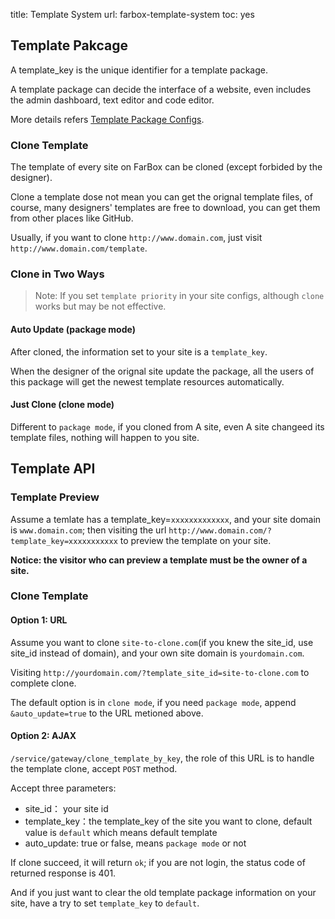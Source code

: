  title: Template System
url: farbox-template-system
toc: yes

## Template Pakcage

A template_key is the unique identifier for a template package.

A template package can decide the interface of a website, even includes the admin dashboard, text editor and code editor.

More details refers [Template Package Configs](template-configs).

### Clone Template
The template of every site on FarBox can be cloned (except forbided by the designer).

Clone a template dose not mean you can get the orignal template files, of course, many designers' templates are free to download, you can get them from other places like GitHub.

Usually, if you want to clone `http://www.domain.com`, just visit  `http://www.domain.com/template`.

### Clone in Two Ways
> Note: If you set `template priority` in your site configs, although `clone` works but may be not effective.

#### Auto Update (package mode)

After cloned, the information set to your site is a `template_key`.

When the designer of the orignal site update the package,  all the users of this package will get the newest template resources automatically.

#### Just Clone (clone mode)

Different to `package mode`, if you cloned from A site, even A site changeed its template files, nothing will happen to you site.

## Template API

### Template Preview

Assume a temlate has a template_key=`xxxxxxxxxxxxx`, and your site domain is `www.domain.com`; then visiting the url `http://www.domain.com/?template_key=xxxxxxxxxxx` to preview the template on your site.

**Notice: the visitor who can preview a template must be the owner of a site.**

### Clone Template

#### Option 1: URL

Assume you want to clone `site-to-clone.com`(if you knew the site_id, use site_id instead of domain), and your own site domain is `yourdomain.com`.

Visiting `http://yourdomain.com/?template_site_id=site-to-clone.com` to complete clone.

The default option is in `clone mode`, if you need `package mode`, append `&auto_update=true` to the URL metioned above. 


#### Option 2: AJAX

`/service/gateway/clone_template_by_key`, the role of this URL is to handle the template clone, accept `POST` method.

Accept three parameters:
- site_id： your site id
- template_key：the template_key of the site you want to clone, default value is `default` which means default template
- auto_update: true or false, means `package mode` or not

If clone succeed, it will return `ok`; if you are not login, the status code of returned response  is 401.

And if you just want to clear the old template package information on your site, have a try to set `template_key` to `default`.




